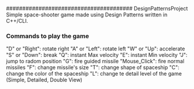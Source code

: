 ####################################### DesignPatternsProject
Simple space-shooter game made using Design Patterns written in C++/CLI.
### Commands to play the game
"D" or "Right": rotate right
"A" or "Left": rotate left
"W" or "Up": accelerate
"S" or "Down": break
"Q": instant Max velocity
"E": instant Min velocity
"J": jump to radom position
"G": fire guided missile
"Mouse_Click": fire normal missiles
"F": change missile's size
"T": change shape of spaceship
"C": change the color of the spaceship
"L": change te detail level of the game (Simple, Detailed, Double View)
